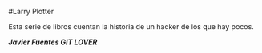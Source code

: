 ﻿#Larry Plotter

Esta serie de libros cuentan la historia de un hacker de los que hay pocos.

***Javier Fuentes GIT LOVER***